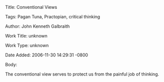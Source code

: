 Title:  Conventional Views

Tags:   Pagan Tuna, Practopian, critical thinking

Author: John Kenneth Galbraith

Work Title: unknown

Work Type: unknown

Date Added: 2006-11-30 14:29:31 -0800

Body: 

The conventional view serves to protect us from the painful job of thinking.

